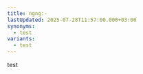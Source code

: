 ```yaml
---
title: ngng:-
lastUpdated: 2025-07-28T11:57:00.000+03:00
synonyms:
  - test
variants:
  - test
---
```

test

